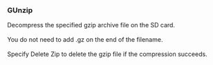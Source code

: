 ### GUnzip

Decompress the specified gzip archive file on the SD card.\
\
You do not need to add .gz on the end of the filename.\
\
Specify Delete Zip to delete the gzip file if the compression succeeds.
